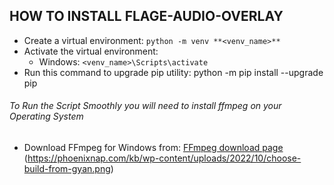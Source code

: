 ## HOW TO INSTALL FLAGE-AUDIO-OVERLAY

- Create a virtual environment: `python -m venv **<venv_name>**`
- Activate the virtual environment:
  - Windows: `<venv_name>\Scripts\activate`
- Run this command to upgrade pip utility: python -m pip install --upgrade pip

###### To Run the Script Smoothly you will need to install ffmpeg on your Operating System
- Download FFmpeg for Windows from: [FFmpeg download page](https://ffmpeg.org/download.html)
    (https://phoenixnap.com/kb/wp-content/uploads/2022/10/choose-build-from-gyan.png)
